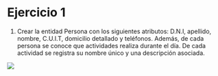 # Ejercicio 1

1. Crear la entidad Persona con los siguientes atributos: D.N.I, apellido, nombre, C.U.I.T,
domicilio detallado y teléfonos. Además, de cada persona se conoce que actividades realiza
durante el día. De cada actividad se registra su nombre único y una descripción asociada.

![](https://i.imgur.com/SRpGJak.png)